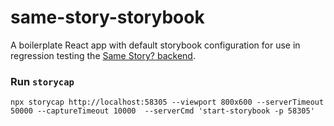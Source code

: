 # same-story-storybook

A boilerplate React app with default storybook configuration for use in regression testing the [Same Story? backend](https://github.com/engi-network/same-story-api).

### Run `storycap`

```
npx storycap http://localhost:58305 --viewport 800x600 --serverTimeout 50000 --captureTimeout 10000  --serverCmd 'start-storybook -p 58305'
```